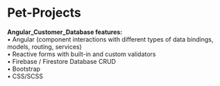 # Pet-Projects

<strong>Angular_Customer_Database features:</strong> <br>
•	Angular (component interactions with different types of data bindings, models, routing, services) <br>
•	Reactive forms with built-in and custom validators <br>
•	Firebase / Firestore Database CRUD <br>
•	Bootstrap <br>
•	CSS/SCSS
